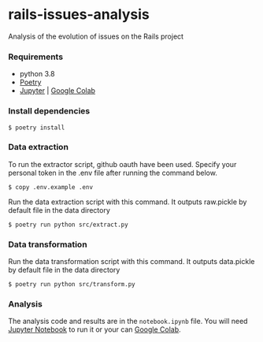 # rails-issues-analysis
Analysis of the evolution of issues on the Rails project

### Requirements
- python 3.8
- [Poetry](https://python-poetry.org/)
- [Jupyter](https://jupyter.org/) | [Google Colab](https://colab.research.google.com/)

### Install dependencies
```shell
$ poetry install
```

### Data extraction

To run the extractor script, github oauth have been used.
Specify your personal token in the .env file after running the command below.
```shell
$ copy .env.example .env
```

Run the data extraction script with this command.
It outputs raw.pickle by default file in the data directory
```shell
$ poetry run python src/extract.py
```

### Data transformation

Run the data transformation script with this command.
It outputs data.pickle by default file in the data directory
```shell
$ poetry run python src/transform.py
```

### Analysis
The analysis code and results are in the `notebook.ipynb` file.
You will need [Jupyter Notebook](https://jupyter.org/) to run it or your can [Google Colab](https://colab.research.google.com/).
